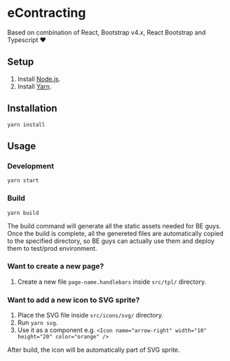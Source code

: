 # eContracting

Based on combination of React, Bootstrap v4.x, React Bootstrap and Typescript ❤️

## Setup

1. Install [Node.js](https://nodejs.org).
2. Install [Yarn](https://yarnpkg.com).

## Installation

`yarn install`

## Usage

### Development

`yarn start`

### Build

`yarn build`

The build command will generate all the static assets needed for BE guys.
Once the build is complete, all the genereted files are automatically copied to the specified directory, so BE guys can actually use them and deploy them to test/prod environment.

### Want to create a new page?

1. Create a new file `page-name.handlebars` inside `src/tpl/` directory.

### Want to add a new icon to SVG sprite?

1. Place the SVG file inside `src/icons/svg/` directory.
2. Run `yarn svg`.
3. Use it as a component e.g. `<Icon name="arrow-right" width="10" height="20" color="orange" />`

After build, the icon will be automatically part of SVG sprite.
